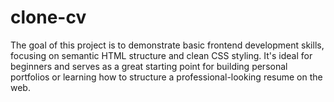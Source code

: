 # clone-cv
The goal of this project is to demonstrate basic frontend development skills, focusing on semantic HTML structure and clean CSS styling. It's ideal for beginners and serves as a great starting point for building personal portfolios or learning how to structure a professional-looking resume on the web.
